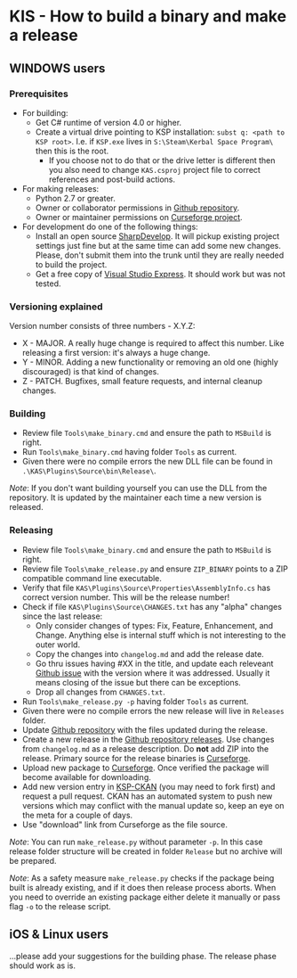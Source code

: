 # KIS - How to build a binary and make a release

## WINDOWS users

### Prerequisites
- For building:
  - Get C# runtime of version 4.0 or higher.
  - Create a virtual drive pointing to KSP installation: `subst q: <path to KSP root>`. I.e. if `KSP.exe` lives in `S:\Steam\Kerbal Space Program\` then this is the root.
    - If you choose not to do that or the drive letter is different then you also need to change `KAS.csproj` project file to correct references and post-build actions.
- For making releases:
  - Python 2.7 or greater.
  - Owner or collaborator permissions in [Github repository](https://github.com/KospY/KAS).
  - Owner or maintainer permissions on [Curseforge project](http://kerbal.curseforge.com/projects/kerbal-attachment-system-kas).
- For development do one of the following things:
  - Install an open source [SharpDevelop](https://en.wikipedia.org/wiki/SharpDevelop). It will pickup existing project settings just fine but at the same time can add some new changes. Please, don't submit them into the trunk until they are really needed to build the project.
  - Get a free copy of [Visual Studio Express](https://www.visualstudio.com/en-US/products/visual-studio-express-vs). It should work but was not tested.

### Versioning explained
Version number consists of three numbers - X.Y.Z:
- X - MAJOR. A really huge change is required to affect this number. Like releasing a first version: it's always a huge change.
- Y - MINOR. Adding a new functionality or removing an old one (highly discouraged) is that kind of changes.
- Z - PATCH. Bugfixes, small feature requests, and internal cleanup changes.

### Building
- Review file `Tools\make_binary.cmd` and ensure the path to `MSBuild` is right.
- Run `Tools\make_binary.cmd` having folder `Tools` as current.
- Given there were no compile errors the new DLL file can be found in `.\KAS\Plugins\Source\bin\Release\`.

_Note_: If you don't want building yourself you can use the DLL from the repository. It is updated by the maintainer each time a new version is released.

### Releasing
- Review file `Tools\make_binary.cmd` and ensure the path to `MSBuild` is right.
- Review file `Tools\make_release.py` and ensure `ZIP_BINARY` points to a ZIP compatible command line executable.
- Verify that file `KAS\Plugins\Source\Properties\AssemblyInfo.cs` has correct version number. This will be the release number!
- Check if file `KAS\Plugins\Source\CHANGES.txt` has any "alpha" changes since the last release:
  - Only consider changes of types: Fix, Feature, Enhancement, and Change. Anything else is internal stuff which is not interesting to the outer world.
  - Copy the changes into `changelog.md` and add the release date.
  - Go thru issues having #XX in the title, and update each releveant [Github issue](https://github.com/KospY/KAS/issues) with the version where it was addressed. Usually it means closing of the issue but there can be exceptions.
  - Drop all changes from `CHANGES.txt`.
- Run `Tools\make_release.py -p` having folder `Tools` as current.
- Given there were no compile errors the new release will live in `Releases` folder.
- Update [Github repository](https://github.com/KospY/KAS) with the files updated during the release.
- Create a new release in the [Github repository releases](https://github.com/KospY/KAS/releases). Use changes from `changelog.md` as a release description. Do **not** add ZIP into the release. Primary source for the release binaries is [Curseforge](http://kerbal.curseforge.com/projects/kerbal-attachment-system-kas/files).
- Upload new package to [Curseforge](http://kerbal.curseforge.com/projects/kerbal-attachment-system-kas/files). Once verified the package will become available for downloading.
- Add new version entry in [KSP-CKAN](https://github.com/KSP-CKAN/CKAN-meta/tree/master/KAS) (you may need to fork first) and request a pull request. CKAN has an automated system to push new versions which may conflict with the manual update so, keep an eye on the meta for a couple of days.
 - Use "download" link from Curseforge as the file source.

_Note_: You can run `make_release.py` without parameter `-p`. In this case release folder structure will be created in folder `Release` but no archive will be prepared.

_Note_: As a safety measure `make_release.py` checks if the package being built is already existing, and if it does then release process aborts. When you need to override an existing package either delete it manually or pass flag `-o` to the release script.

## iOS & Linux users

...please add your suggestions for the building phase. The release phase should work as is.
